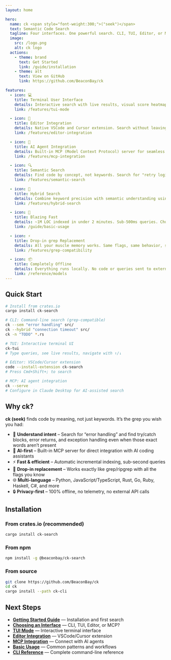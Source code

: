 ```yaml
---
layout: home

hero:
  name: ck <span style="font-weight:300;">("seek")</span>
  text: Semantic Code Search
  tagline: Four interfaces. One powerful search. CLI, TUI, Editor, or MCP — find code by meaning with intelligent semantic search
  image:
    src: /logo.png
    alt: ck logo
  actions:
    - theme: brand
      text: Get Started
      link: /guide/installation
    - theme: alt
      text: View on GitHub
      link: https://github.com/BeaconBay/ck

features:
  - icon: 💻
    title: Terminal User Interface
    details: Interactive search with live results, visual score heatmaps, and keyboard-driven navigation. Explore code with TUI mode for instant feedback
    link: /features/tui-mode

  - icon: 🔌
    title: Editor Integration
    details: Native VSCode and Cursor extension. Search without leaving your editor with inline results, instant navigation, and live updates
    link: /features/editor-integration

  - icon: 🤖
    title: AI Agent Integration
    details: Built-in MCP (Model Context Protocol) server for seamless integration with Claude Desktop, Cursor, and any MCP-compatible AI client
    link: /features/mcp-integration

  - icon: 🔍
    title: Semantic Search
    details: Find code by concept, not keywords. Search for "retry logic" and find backoff, circuit breakers, and related patterns even without exact matches
    link: /features/semantic-search

  - icon: 🎯
    title: Hybrid Search
    details: Combine keyword precision with semantic understanding using Reciprocal Rank Fusion for best-of-both-worlds search results
    link: /features/hybrid-search

  - icon: 🚀
    title: Blazing Fast
    details: ~1M LOC indexed in under 2 minutes. Sub-500ms queries. Chunk-level incremental indexing only re-embeds what changed
    link: /guide/basic-usage

  - icon: ⚡
    title: Drop-in grep Replacement
    details: All your muscle memory works. Same flags, same behavior, same output format — plus semantic understanding when you need it
    link: /features/grep-compatibility

  - icon: 📦
    title: Completely Offline
    details: Everything runs locally. No code or queries sent to external services. Embedding model downloaded once and cached locally
    link: /reference/models
---
```


## Quick Start

```bash
# Install from crates.io
cargo install ck-search

# CLI: Command-line search (grep-compatible)
ck --sem "error handling" src/
ck --hybrid "connection timeout" src/
ck -n "TODO" *.rs

# TUI: Interactive terminal UI
ck-tui
# Type queries, see live results, navigate with ↑/↓

# Editor: VSCode/Cursor extension
code --install-extension ck-search
# Press Cmd+Shift+; to search

# MCP: AI agent integration
ck --serve
# Configure in Claude Desktop for AI-assisted search
```

## Why ck?

**ck (seek)** finds code by meaning, not just keywords. It’s the grep you wish you had:

- 🎯 **Understand intent** – Search for “error handling” and find try/catch blocks, error returns, and exception handling even when those exact words aren’t present
- 🤖 **AI-first** – Built-in MCP server for direct integration with AI coding assistants
- ⚡ **Fast & efficient** – Automatic incremental indexing, sub-second queries
- 🔧 **Drop-in replacement** – Works exactly like grep/ripgrep with all the flags you know
- 🌐 **Multi-language** – Python, JavaScript/TypeScript, Rust, Go, Ruby, Haskell, C#, and more
- 🔒 **Privacy-first** – 100% offline, no telemetry, no external API calls

## Installation

### From crates.io (recommended)
```bash
cargo install ck-search
```

### From npm
```bash
npm install -g @beaconbay/ck-search
```

### From source
```bash
git clone https://github.com/BeaconBay/ck
cd ck
cargo install --path ck-cli
```

## Next Steps

<div class="vp-doc">

- [**Getting Started Guide**](/guide/installation) — Installation and first search
- [**Choosing an Interface**](/guide/choosing-interface) — CLI, TUI, Editor, or MCP?
- [**TUI Mode**](/features/tui-mode) — Interactive terminal interface
- [**Editor Integration**](/features/editor-integration) — VSCode/Cursor extension
- [**MCP Integration**](/features/mcp-integration) — Connect with AI agents
- [**Basic Usage**](/guide/basic-usage) — Common patterns and workflows
- [**CLI Reference**](/reference/cli) — Complete command-line reference

</div>

